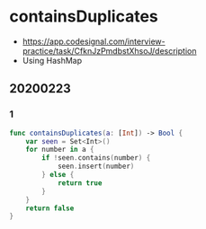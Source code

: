 # containsDuplicates

- https://app.codesignal.com/interview-practice/task/CfknJzPmdbstXhsoJ/description
- Using HashMap

## 20200223

### 1

``` swift
func containsDuplicates(a: [Int]) -> Bool {
    var seen = Set<Int>()
    for number in a {
        if !seen.contains(number) {
            seen.insert(number)
        } else {
            return true
        }
    }
    return false
}
```

